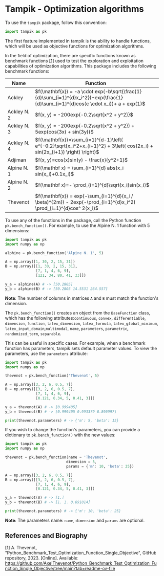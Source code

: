 # Tampik - Optimization algorithms

To use the `tampik` package, follow this convention:
```Python
import tampik as pk
```
The first feature implemented in tampik is the ability to handle functions, which will be used as objective functions for optimization algorithms.

In the field of optimization, there are specific functions known as benchmark functions [[1]](https://github.com/AxelThevenot/Python_Benchmark_Test_Optimization_Function_Single_Objective/tree/main?tab=readme-ov-file) used to test the exploration and exploitation capabilities of optimization algorithms. This package includes the following benchmark functions:

|Name|Function|
|-|-|
|Ackley|$f(\mathbf{x}) = -a \cdot exp(-b\sqrt{\frac{1}{d}\sum_{i=1}^{d}x_i^2})-exp(\frac{1}{d}\sum_{i=1}^{d}cos(c \cdot x_i))+ a + exp(1)$|
|Ackley N. 2|$f(x, y) = -200exp(-0.2\sqrt{x^2 + y^2)}$|
|Ackley N. 3|$f(x, y) = -200exp(-0.2\sqrt{x^2 + y^2}) + 5exp(cos(3x) + sin(3y))$|
|Ackley N. 4|$f(\mathbf{x})=\sum_{i=1}^{d-1}\left( e^{-0.2}\sqrt{x_i^2+x_{i+1}^2} + 3\left( cos(2x_i) + sin(2x_{i+1}) \right) \right)$
|Adjiman|$f(x, y)=cos(x)sin(y) - \frac{x}{y^2+1}$|
|Alpine N. 1|$f(\mathbf x) = \sum_{i=1}^{d} abs(x_i sin(x_i)+0.1x_i)$|
|Alpine N. 2|$f(\mathbf x)=- \prod_{i=1}^{d}\sqrt{x_i}sin(x_i)$|
|Thevenot|$f(\mathbf{x}) = exp(-\sum_{i=1}^{d}(x_i / \beta)^{2m}) - 2exp(-\prod_{i=1}^{d}x_i^2) \prod_{i=1}^{d}cos^ 2(x_i)$|

To use any of the functions in the package, call the Python function `pk.bench_function()`. For example, to use the Alpine N. 1 function with 5 dimensions:

```Python
import tampik as pk
import numpy as np

alphine = pk.bench_function('Alpine N. 1', 5)

A = np.array([1, 30, 2, 15, 31])
B = np.array([[1, 30, 2, 15, 31],
              [7, 1, 4, 6, 9],
              [121, 34, 80, 41, 33]])

y_a = alphine(A) # -> [50.2805]
y_b = alphine(B) # -> [50.2805 14.5531 264.557]
```
**Note:** The number of columns in matrices `A` and `B` must match the function's dimension.

The `pk.bench_function()` creates an object from the `BaseFunction` class, which has the following attributes:`continuous`, `convex`, `differentiable`, `dimension`, `function`, `latex_dimension`, `latex_formula`, `latex_global_minimum`, `latex_input_domain`,`multimodal`, `name`, `parameters`, `parametric`, `randomized_term`, `separable`.

This can be useful in specific cases. For example, when a benchmark function has parameters, tampik sets default parameter values. To view the parameters, use the `parameters` attribute:
```Python
import tampik as pk
import numpy as np

thevenot = pk.bench_function('Thevenot', 5)

A = np.array([3, 2, 6, 0.5, 7])
B = np.array([[3, 2, 6, 0.5, 7],
              [7, 1, 4, 6, 9],
              [0.121, 0.34, 5, 0.41, 3]])

y_a = thevenot(A) # -> [0.999405]
y_b = thevenot(B) # -> [0.999405 0.993379 0.890997]

print(thevenot.parameters) # -> {'m': 5, 'beta': 15}
```
If you wish to change the function's parameters, you can provide a dictionary to `pk.bench_function()` with the new values:
```Python
import tampik as pk
import numpy as np

thevenot = pk.bench_function(name = 'Thevenot', 
                            dimension = 5, 
                            params = {'m': 10, 'beta': 25})

A = np.array([3, 2, 6, 0.5, 7])
B = np.array([[3, 2, 6, 0.5, 7],
              [7, 1, 4, 6, 9],
              [0.121, 0.34, 5, 0.41, 3]])

y_a = thevenot(A) # -> [1.]
y_b = thevenot(B) # -> [1. 1. 0.891014]

print(thevenot.parameters) # -> {'m': 10, 'beta': 25}
```
**Note:** The parameters name: `name`, `dimension` and `params` are optional.

## References and Biography
[1] A. Thevenot, "Python_Benchmark_Test_Optimization_Function_Single_Objective", GitHub repository, 2023. [Online]. Available: https://github.com/AxelThevenot/Python_Benchmark_Test_Optimization_Function_Single_Objective/tree/main?tab=readme-ov-file